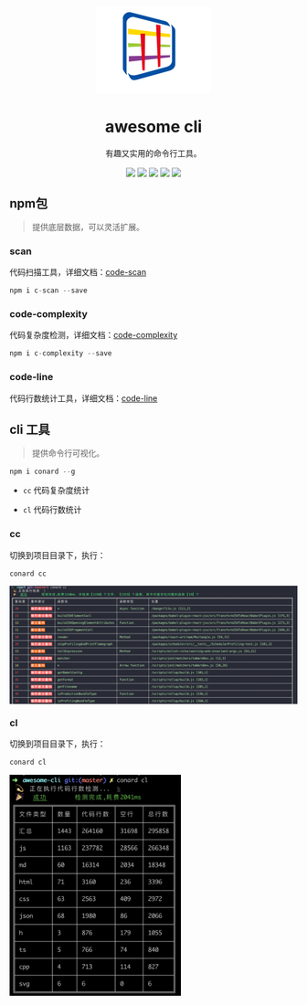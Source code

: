 
<p align="center">
  <a href="https://github.com/ConardLi/awesome-cli">
    <img width="200" src="./dist/img/awesome-cli.png">
  </a>
</p>

<h1 align="center">awesome cli</h1>

<div align="center">

有趣又实用的命令行工具。



<img src="https://img.shields.io/npm/dw/conard"  align=center>

<img src="https://img.shields.io/github/license/ConardLi/awesome-cli"  align=center>

<img src="https://img.shields.io/github/languages/code-size/ConardLi/awesome-cli"  align=center>

<img src="https://img.shields.io/github/last-commit/ConardLi/awesome-cli"  align=center>

<img src="https://img.shields.io/npm/v/conard"  align=center>





<div align="left">


## npm包

> 提供底层数据，可以灵活扩展。

### scan

代码扫描工具，详细文档：[code-scan](./code-scan/)

```js
npm i c-scan --save
```

### code-complexity

代码复杂度检测，详细文档：[code-complexity](./code-complexity/)

```js
npm i c-complexity --save
```

### code-line

代码行数统计工具，详细文档：[code-line](./code-line/)


## cli 工具

> 提供命令行可视化。


```js
npm i conard --g
```

- `cc` 代码复杂度统计

- `cl` 代码行数统计

### cc

切换到项目目录下，执行：

```js
conard cc
```

<img src="./dist/img/cc.png" align=center>

### cl

切换到项目目录下，执行：

```js
conard cl
```

<img src="./dist/img/cl.jpg" width="300"  align=center>
